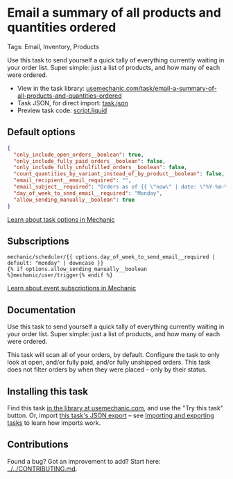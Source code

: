 # Email a summary of all products and quantities ordered

Tags: Email, Inventory, Products

Use this task to send yourself a quick tally of everything currently waiting in your order list. Super simple: just a list of products, and how many of each were ordered.

* View in the task library: [usemechanic.com/task/email-a-summary-of-all-products-and-quantities-ordered](https://usemechanic.com/task/email-a-summary-of-all-products-and-quantities-ordered)
* Task JSON, for direct import: [task.json](../../tasks/email-a-summary-of-all-products-and-quantities-ordered.json)
* Preview task code: [script.liquid](./script.liquid)

## Default options

```json
{
  "only_include_open_orders__boolean": true,
  "only_include_fully_paid_orders__boolean": false,
  "only_include_fully_unfulfilled_orders__boolean": false,
  "count_quantities_by_variant_instead_of_by_product__boolean": false,
  "email_recipient__email_required": "",
  "email_subject__required": "Orders as of {{ \"now\" | date: \"%Y-%m-%d\" }}",
  "day_of_week_to_send_email__required": "Monday",
  "allow_sending_manually__boolean": true
}
```

[Learn about task options in Mechanic](https://docs.usemechanic.com/article/471-task-options)

## Subscriptions

```liquid
mechanic/scheduler/{{ options.day_of_week_to_send_email__required | default: "monday" | downcase }}
{% if options.allow_sending_manually__boolean %}mechanic/user/trigger{% endif %}
```

[Learn about event subscriptions in Mechanic](https://docs.usemechanic.com/article/408-subscriptions)

## Documentation

Use this task to send yourself a quick tally of everything currently waiting in your order list. Super simple: just a list of products, and how many of each were ordered.

This task will scan all of your orders, by default. Configure the task to only look at open, and/or fully paid, and/or fully unshipped orders. This task does not filter orders by when they were placed - only by their status.

## Installing this task

Find this task [in the library at usemechanic.com](https://usemechanic.com/task/email-a-summary-of-all-products-and-quantities-ordered), and use the "Try this task" button. Or, import [this task's JSON export](../../tasks/email-a-summary-of-all-products-and-quantities-ordered.json) – see [Importing and exporting tasks](https://docs.usemechanic.com/article/505-importing-and-exporting-tasks) to learn how imports work.

## Contributions

Found a bug? Got an improvement to add? Start here: [../../CONTRIBUTING.md](../../CONTRIBUTING.md).
